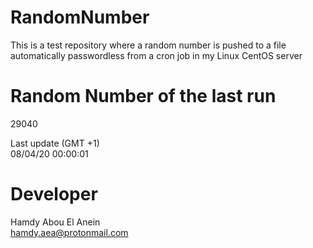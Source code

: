 # RandomNumber    
This is a test repository where a random number is pushed to a file automatically passwordless from a cron job in my Linux CentOS server    
# Random Number of the last run   
29040
      
Last update (GMT +1)    
08/04/20 00:00:01
# Developer    
Hamdy Abou El Anein   
hamdy.aea@protonmail.com
